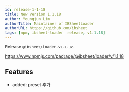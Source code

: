 ```yaml
---
id: release-1-1-18
title: New Version 1.1.18
author: Youngjun Lim
authorTitle: Maintainer of IBSheetLoader
authorURL: https://github.com/ibsheet
tags: [npm, ibsheet-loader, release, v1.1.18]
---
```


Release `@ibsheet/loader-v1.1.18`

<https://www.npmjs.com/package/@ibsheet/loader/v/1.1.18>

<!--truncate-->

## Features

* added: preset 추가